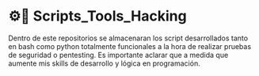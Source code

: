 # ⚙️🧰 Scripts_Tools_Hacking
Dentro de este repositorios se almacenaran los script desarrollados tanto en bash como python totalmente funcionales a la hora de realizar pruebas de seguridad o pentesting. Es importante aclarar que a medida que aumente mis skills de desarrollo y lógica  en programación.
